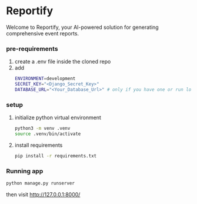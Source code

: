 # Reportify

Welcome to Reportify, your AI-powered solution for generating comprehensive event reports.

### pre-requirements

1. create a .env file inside the cloned repo
2. add
    ```bash
    ENVIRONMENT=development
    SECRET_KEY="<Django_Secret_Key>"
    DATABASE_URL="<Your_Database_Url>" # only if you have one or run locally using sqlite3
    ```

### setup

1. initialize python virtual environment
    ```bash
    python3 -m venv .venv  
    source .venv/bin/activate
    ```
2. install requirements
    ```bash
    pip install -r requirements.txt 
    ```


### Running app

```bash
python manage.py runserver 
```

then visit http://127.0.0.1:8000/